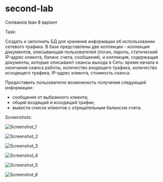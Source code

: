 # second-lab

Селіванов Іван 8 варіант

Task:

Создать и заполнить БД для хранения информации об использовании сетевого трафика. В базе представлены две коллекции - коллекция документов, описывающая пользователей (логин, пароль, статический IP-адрес клиента, баланс счета, сообщения), и коллекция, содержащая документы, которые описывают сеансы выхода в Сеть: время начала и окончания сеанса работы, количество входящего трафика, количество исходящего трафика, IP-адрес клиента, стоимость сеанса.

Предоставить пользователю возможность получения следующей информации:<br>
- сообщения от выбранного клиента;<br>
- общий входящий и исходящий трафик;<br>
- вывести список клиентов с отрицательным балансом счета. <br>

Screenshots:

![Screenshot_1](https://user-images.githubusercontent.com/90205974/172929778-519a16ae-d786-4bce-8c78-e42670b03123.png)

![Screenshot_2](https://user-images.githubusercontent.com/90205974/172929799-c42060db-0879-4027-905c-4e374569832b.png)

![Screenshot_3](https://user-images.githubusercontent.com/90205974/172929811-7493b1b6-04d0-47fe-9407-b53d92905d7c.png)

![Screenshot_4](https://user-images.githubusercontent.com/90205974/172929823-dd2451d9-a6cc-40fe-aab7-980571e46170.png)

![Screenshot_5](https://user-images.githubusercontent.com/90205974/172929830-4eace908-4f46-47eb-a032-b8b2f4a9d334.png)

![Screenshot_6](https://user-images.githubusercontent.com/90205974/172929835-7745808c-6131-4145-9ab5-e36f2d8c7e4d.png)

